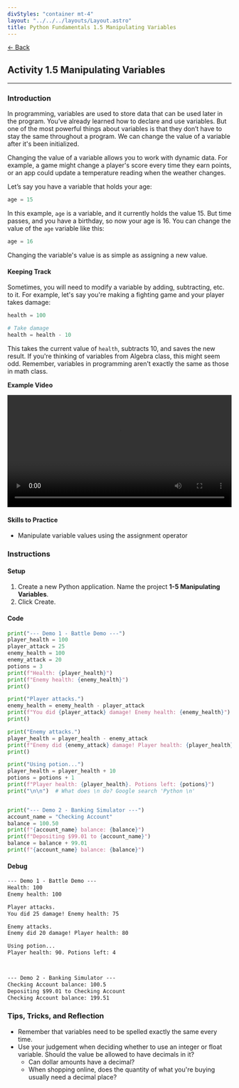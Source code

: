 ```yaml
---
divStyles: "container mt-4"
layout: "../../../layouts/Layout.astro"
title: Python Fundamentals 1.5 Manipulating Variables
---
```


[← Back](/python-fundamentals/)

## Activity 1.5 Manipulating Variables

---

### Introduction

In programming, variables are used to store data that can be used later in the program. You’ve already learned how to declare and use variables. But one of the most powerful things about variables is that they don’t have to stay the same throughout a program. We can change the value of a variable after it's been initialized.

Changing the value of a variable allows you to work with dynamic data. For example, a game might change a player's score every time they earn points, or an app could update a temperature reading when the weather changes.

Let’s say you have a variable that holds your age:

```python
age = 15
```

In this example, `age` is a variable, and it currently holds the value 15. But time passes, and you have a birthday, so now your age is 16. You can change the value of the `age` variable like this:

```python
age = 16
```

Changing the variable's value is as simple as assigning a new value.

#### Keeping Track

Sometimes, you will need to modify a variable by adding, subtracting, etc. to it. For example, let's say you're making a fighting game and your player takes damage:

```python
health = 100

# Take damage
health = health - 10
```

This takes the current value of `health`, subtracts 10, and saves the new result. If you're thinking of variables from Algebra class, this might seem odd. Remember, variables in programming aren't exactly the same as those in math class.

**Example Video**

<video src="/courses/python-fundamentals/manipulating-variables-animation.mp4" controls style="width: 100%; max-width: 640px;"></video>

#### Skills to Practice

- Manipulate variable values using the assignment operator

### Instructions

#### Setup

1. Create a new Python application. Name the project **1-5 Manipulating Variables**.
2. Click Create.

#### Code

```python
print("--- Demo 1 - Battle Demo ---")
player_health = 100
player_attack = 25
enemy_health = 100
enemy_attack = 20
potions = 3
print(f"Health: {player_health}")
print(f"Enemy health: {enemy_health}")
print()

print("Player attacks.")
enemy_health = enemy_health - player_attack
print(f"You did {player_attack} damage! Enemy health: {enemy_health}")
print()

print("Enemy attacks.")
player_health = player_health - enemy_attack
print(f"Enemy did {enemy_attack} damage! Player health: {player_health}")
print()

print("Using potion...")
player_health = player_health + 10
potions = potions + 1
print(f"Player health: {player_health}. Potions left: {potions}")
print("\n\n")  # What does \n do? Google search 'Python \n'


print("--- Demo 2 - Banking Simulator ---")
account_name = "Checking Account"
balance = 100.50
print(f"{account_name} balance: {balance}")
print(f"Depositing $99.01 to {account_name}")
balance = balance + 99.01
print(f"{account_name} balance: {balance}")
```

#### Debug

```txt
--- Demo 1 - Battle Demo ---
Health: 100
Enemy health: 100

Player attacks.
You did 25 damage! Enemy health: 75

Enemy attacks.
Enemy did 20 damage! Player health: 80

Using potion...
Player health: 90. Potions left: 4



--- Demo 2 - Banking Simulator ---
Checking Account balance: 100.5
Depositing $99.01 to Checking Account
Checking Account balance: 199.51
```

### Tips, Tricks, and Reflection

- Remember that variables need to be spelled exactly the same every time.
- Use your judgement when deciding whether to use an integer or float variable. Should the value be allowed to have decimals in it?
    - Can dollar amounts have a decimal?
    - When shopping online, does the quantity of what you're buying usually need a decimal place?
